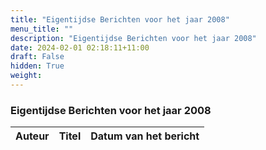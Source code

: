 ```yaml
---
title: "Eigentijdse Berichten voor het jaar 2008"
menu_title: ""
description: "Eigentijdse Berichten voor het jaar 2008"
date: 2024-02-01 02:18:11+11:00
draft: False
hidden: True
weight: 
---
```

### Eigentijdse Berichten voor het jaar 2008

**Auteur** | **Titel** | **Datum van het bericht**
---|---|---
